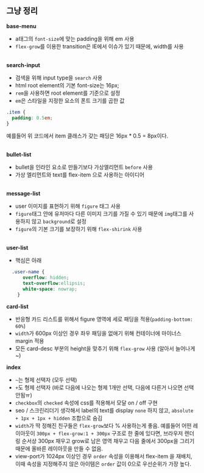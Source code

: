 ## 그냥 정리

**base-menu**
- a태그의 `font-size`에 맞는 padding을 위해 em 사용
- `flex-grow`를 이용한 transition은 IE에서 이슈가 있기 때문에, width를 사용
<br/><br/>

**search-input**
- 검색을 위해 input type을 `search` 사용
- html root element의 기본 font-size는 16px;
- `rem`을 사용하면 root element를 기준으로 설정
- `em`은 스타일을 지정한 요소의 폰트 크기를 곱한 값
```css
.item {
  padding: 0.5em;
}
```
예를들어 위 코드에서 item 클래스가 갖는 패딩은 16px * 0.5 = 8px이다.
<br/><br/>

**bullet-list**
- bullet을 인라인 요소로 만들기보다 가상엘리먼트 `before` 사용
- 가상 엘리먼트와 text를 flex-item 으로 사용하는 아이디어
<br/><br/>

**message-list**
- user 이미지를 표현하기 위해 `figure` 태그 사용
- `figure`태그 안에 유저마다 다른 이미지 크기를 가질 수 있기 때문에 `img`태그를 사용하지 않고 `background`로 설정
- `figure`의 기본 크기를 보장하기 위해 `flex-shirink` 사용
<br/><br/>

**user-list**
- 핵심은 아래
```css
  .user-name {
      overflow: hidden;
      text-overflow:ellipsis;
      white-space: nowrap;
    }
```

**card-list**
- 반응형 카드 리스트를 위해서 figure 영역에 세로 패딩을 적용(`padding-bottom: 60%`)
- `width`가 600px 이상인 경우 좌우 패딩을 없애기 위해 컨테이너에 마이너스 margin 적용
- 모든 card-desc 부분의 height을 맞추기 위해 `flex-grow` 사용 (알아서 늘어나게~)


**index**
- `~`는 형제 선택자 (모두 선택)
- `+`도 형제 선택자 (바로 다음에 나오는 형제 1개만 선택, 다음에 다른거 나오면 선택안됨ㅠ)
- `checkbox`의 `checked` 속성에 css를 적용해서 모달 on / off 구현
- seo / 스크린리더기 생각해서 label의 text를 display `none` 하지 않고, `absolute + 1px + 1px + hidden` 조합으로 숨김 
- `width`가 딱 정해진 친구들은 `flex-grow`보다 % 사용하는게 좋음. 예를들어 어떤 레이아웃이 `300px + flex-grow:1 + 300px` 구조로 한 줄에 있다면, 브라우저 렌더링 순서상 300px 채우고 grow로 남은 영역 채우고 다음 줄에서 300px을 그리기 때문에 올바른 레이아웃을 만들 수 없음.
- view-port가 1024px 이상인 경우 `order` 속성을 이용해서 flex-item 을 재배치, 이때 속성을 지정해주지 않은 아이템은 `order` 값이 0으로 우선순위가 가장 높다.